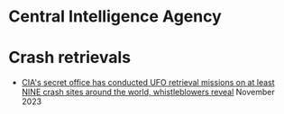 # Central Intelligence Agency

# Crash retrievals

- [CIA's secret office has conducted UFO retrieval missions on at least NINE crash sites around the world, whistleblowers reveal](https://www.dailymail.co.uk/news/article-12796167/CIA-secret-office-UFO-retrieval-missions-whistleblowers.html) November 2023
